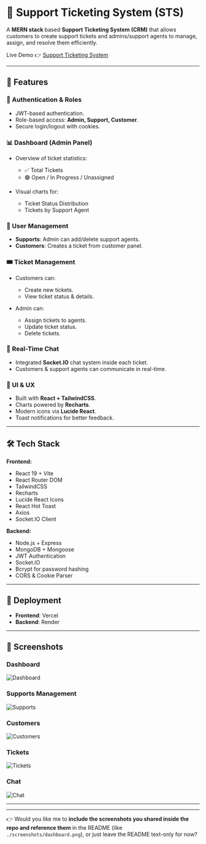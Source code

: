 # 🎫 Support Ticketing System (STS)

A **MERN stack** based **Support Ticketing System (CRM)** that allows customers to create support tickets and admins/support agents to manage, assign, and resolve them efficiently.

Live Demo 👉 [Support Ticketing System](https://support-ticketing-system-crm.vercel.app/)

---

## 🚀 Features

### 👤 Authentication & Roles

* JWT-based authentication.
* Role-based access: **Admin, Support, Customer**.
* Secure login/logout with cookies.

### 📊 Dashboard (Admin Panel)

* Overview of ticket statistics:

  * ✅ Total Tickets
  * 🟢 Open / In Progress / Unassigned
* Visual charts for:

  * Ticket Status Distribution
  * Tickets by Support Agent

### 👥 User Management

* **Supports**: Admin can add/delete support agents.
* **Customers**: Creates a ticket from customer panel.

### 🎟️ Ticket Management

* Customers can:

  * Create new tickets.
  * View ticket status & details.
* Admin can:

  * Assign tickets to agents.
  * Update ticket status.
  * Delete tickets.

### 💬 Real-Time Chat

* Integrated **Socket.IO** chat system inside each ticket.
* Customers & support agents can communicate in real-time.

### 🎨 UI & UX

* Built with **React + TailwindCSS**.
* Charts powered by **Recharts**.
* Modern icons via **Lucide React**.
* Toast notifications for better feedback.

---

## 🛠️ Tech Stack

**Frontend:**

* React 19 + Vite
* React Router DOM
* TailwindCSS
* Recharts
* Lucide React Icons
* React Hot Toast
* Axios
* Socket.IO Client

**Backend:**

* Node.js + Express
* MongoDB + Mongoose
* JWT Authentication
* Socket.IO
* Bcrypt for password hashing
* CORS & Cookie Parser

---

## 🚀 Deployment

* **Frontend**: Vercel
* **Backend**: Render 

---

## 📸 Screenshots

### Dashboard

![Dashboard](./screenshots/dashboard.png)

### Supports Management

![Supports](./screenshots/supports.png)

### Customers

![Customers](./screenshots/customers.png)

### Tickets

![Tickets](./screenshots/tickets.png)

### Chat

![Chat](./screenshots/chat.png)

---

---

👉 Would you like me to **include the screenshots you shared inside the repo and reference them** in the README (like `./screenshots/dashboard.png`), or just leave the README text-only for now?
